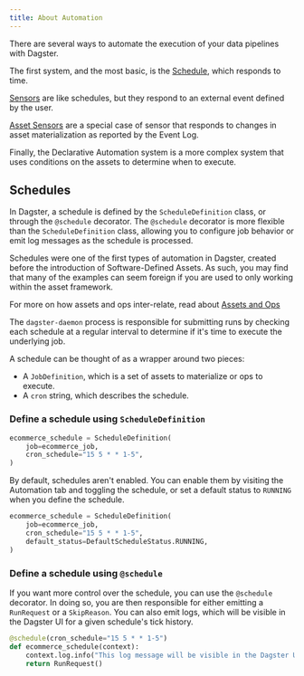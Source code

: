 ```yaml
---
title: About Automation
---
```


There are several ways to automate the execution of your data pipelines with Dagster.

The first system, and the most basic, is the [Schedule](/guides/automation/schedules), which responds to time.

[Sensors](/guides/automation/sensors) are like schedules, but they respond to an external event defined by the user.

[Asset Sensors](/guides/automation/asset-sensors) are a special case of sensor that responds to changes in asset materialization
as reported by the Event Log.

Finally, the Declarative Automation system is a
more complex system that uses conditions on the assets to determine when to execute.

## Schedules

In Dagster, a schedule is defined by the `ScheduleDefinition` class, or through the `@schedule` decorator. The `@schedule`
decorator is more flexible than the `ScheduleDefinition` class, allowing you to configure job behavior or emit log messages
as the schedule is processed.

Schedules were one of the first types of automation in Dagster, created before the introduction of Software-Defined Assets.
As such, you may find that many of the examples can seem foreign if you are used to only working within the asset framework.

For more on how assets and ops inter-relate, read about [Assets and Ops](/concepts/assets#assets-and-ops)

The `dagster-daemon` process is responsible for submitting runs by checking each schedule at a regular interval to determine
if it's time to execute the underlying job.

A schedule can be thought of as a wrapper around two pieces:

- A `JobDefinition`, which is a set of assets to materialize or ops to execute.
- A `cron` string, which describes the schedule.

### Define a schedule using `ScheduleDefinition`

```python
ecommerce_schedule = ScheduleDefinition(
    job=ecommerce_job,
    cron_schedule="15 5 * * 1-5",
)
```

By default, schedules aren't enabled. You can enable them by visiting the Automation tab and toggling the schedule,
or set a default status to `RUNNING` when you define the schedule.

```python
ecommerce_schedule = ScheduleDefinition(
    job=ecommerce_job,
    cron_schedule="15 5 * * 1-5",
    default_status=DefaultScheduleStatus.RUNNING,
)
```

### Define a schedule using `@schedule`

If you want more control over the schedule, you can use the `@schedule` decorator. In doing so, you are then responsible for either
emitting a `RunRequest` or a `SkipReason`. You can also emit logs, which will be visible in the Dagster UI for a given schedule's tick history.

```python
@schedule(cron_schedule="15 5 * * 1-5")
def ecommerce_schedule(context):
    context.log.info("This log message will be visible in the Dagster UI.")
    return RunRequest()
```
